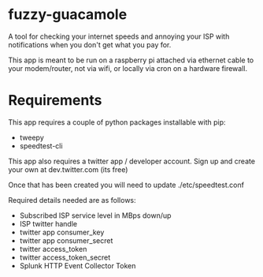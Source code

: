 # fuzzy-guacamole
A tool for checking your internet speeds and annoying your ISP with notifications when you don't get what you pay for.

This app is meant to be run on a raspberry pi attached via ethernet cable to your modem/router, not via wifi, or locally
via cron on a hardware firewall.


# Requirements
This app requires a couple of python packages installable with pip:
- tweepy
- speedtest-cli

This app also requires a twitter app / developer account.  Sign up and create your own at dev.twitter.com (its free)

Once that has been created you will need to update ./etc/speedtest.conf

Required details needed are as follows:

- Subscribed ISP service level in MBps down/up
- ISP twitter handle
- twitter app consumer_key        
- twitter app consumer_secret     
- twitter access_token        
- twitter access_token_secret 
- Splunk HTTP Event Collector Token